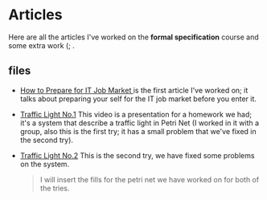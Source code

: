 # Articles
Here are all the articles I've worked on the **formal specification** course and some extra work (; .
## files
- [How to Prepare for IT Job Market ](https://drive.google.com/file/d/1ufEXSHDRsHYPqYYL6UnzpEDBe5CEC-J0/view?usp=sharing)  is the first article I've worked on; it talks about preparing your self for the IT job market before you enter it.

- [Traffic Light No.1](https://drive.google.com/file/d/1Jd799WGJDMDS9gsX4D6H5l909BG9b_nO/view?usp=share_link) 
This video is a presentation for a homework we had; it's a system that describe a traffic light in Petri Net (I worked in it with a group, also this is the first try; it has a small problem that we've fixed in the second try).

- [Traffic Light No.2](https://drive.google.com/file/d/1NByOvRyhDZ8jHLLYqy9rxNwZCqY5_NJV/view?usp=share_link)
This is the second try, we have fixed some problems on the system.
    >I will insert the fills for the petri net we have worked on for both of the tries.
